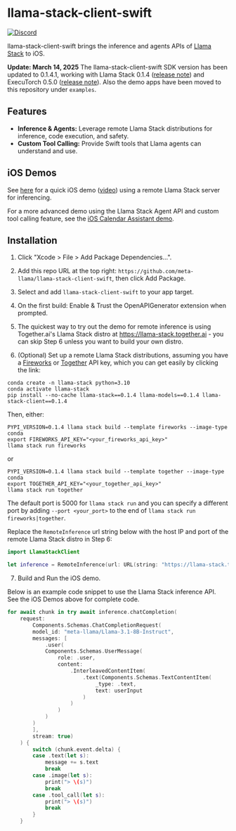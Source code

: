 # llama-stack-client-swift

[![Discord](https://img.shields.io/discord/1257833999603335178)](https://discord.gg/llama-stack)

llama-stack-client-swift brings the inference and agents APIs of [Llama Stack](https://github.com/meta-llama/llama-stack) to iOS.

**Update: March 14, 2025** The llama-stack-client-swift SDK version has been updated to 0.1.4.1, working with Llama Stack 0.1.4 ([release note](https://github.com/meta-llama/llama-stack/releases/tag/v0.1.4)) and ExecuTorch 0.5.0 ([release note](https://github.com/pytorch/executorch/releases/tag/v0.5.0)). Also the demo apps have been moved to this repository under `examples`.

## Features

- **Inference & Agents:** Leverage remote Llama Stack distributions for inference, code execution, and safety.
- **Custom Tool Calling:**  Provide Swift tools that Llama agents can understand and use.

## iOS Demos
See [here](https://github.com/meta-llama/llama-stack-apps/tree/main/examples/ios_quick_demo) for a quick iOS demo ([video](https://drive.google.com/file/d/1HnME3VmsYlyeFgsIOMlxZy5c8S2xP4r4/view?usp=sharing)) using a remote Llama Stack server for inferencing.

For a more advanced demo using the Llama Stack Agent API and custom tool calling feature, see the [iOS Calendar Assistant demo](https://github.com/meta-llama/llama-stack-apps/tree/main/examples/ios_calendar_assistant).


## Installation

1. Click "Xcode > File > Add Package Dependencies...".

2. Add this repo URL at the top right: `https://github.com/meta-llama/llama-stack-client-swift`, then click Add Package.

3. Select and add `llama-stack-client-swift` to your app target.

4. On the first build: Enable & Trust the OpenAPIGenerator extension when prompted.

5. The quickest way to try out the demo for remote inference is using Together.ai's Llama Stack distro at https://llama-stack.together.ai - you can skip Step 6 unless you want to build your own distro. 

6. (Optional) Set up a remote Llama Stack distributions, assuming you have a [Fireworks](https://fireworks.ai/account/api-keys) or [Together](https://api.together.ai/) API key, which you can get easily by clicking the link:

```
conda create -n llama-stack python=3.10
conda activate llama-stack
pip install --no-cache llama-stack==0.1.4 llama-models==0.1.4 llama-stack-client==0.1.4
```

Then, either:
```
PYPI_VERSION=0.1.4 llama stack build --template fireworks --image-type conda
export FIREWORKS_API_KEY="<your_fireworks_api_key>"
llama stack run fireworks
```
or
```
PYPI_VERSION=0.1.4 llama stack build --template together --image-type conda
export TOGETHER_API_KEY="<your_together_api_key>"
llama stack run together
```

The default port is 5000 for `llama stack run` and you can specify a different port by adding `--port <your_port>` to the end of `llama stack run fireworks|together`.

Replace the `RemoteInference` url string below with the host IP and port of the remote Llama Stack distro in Step 6:

```swift
import LlamaStackClient

let inference = RemoteInference(url: URL(string: "https://llama-stack.together.ai")!)
```

7. Build and Run the iOS demo.

Below is an example code snippet to use the Llama Stack inference API. See the iOS Demos above for complete code.

```swift
for await chunk in try await inference.chatCompletion(
    request:
        Components.Schemas.ChatCompletionRequest(
        model_id: "meta-llama/Llama-3.1-8B-Instruct",
        messages: [
            .user(
            Components.Schemas.UserMessage(
                role: .user,
                content:
                    .InterleavedContentItem(
                        .text(Components.Schemas.TextContentItem(
                            _type: .text,
                            text: userInput
                        )
                    )
                )
            )
        )
        ],
        stream: true)
    ) {
        switch (chunk.event.delta) {
        case .text(let s):
            message += s.text
            break
        case .image(let s):
            print("> \(s)")
            break
        case .tool_call(let s):
            print("> \(s)")
            break
        }
    }
```
